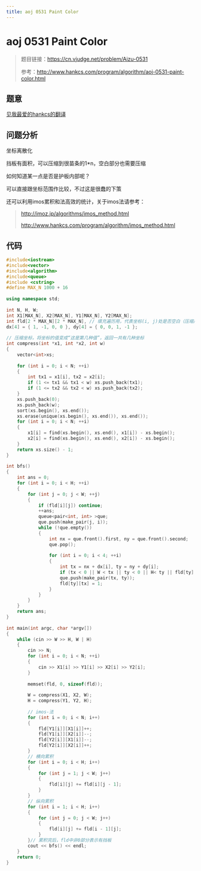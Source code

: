 ```yaml
---
title: aoj 0531 Paint Color
---
```

# aoj 0531 Paint Color
>题目链接：https://cn.vjudge.net/problem/Aizu-0531
>
>参考：http://www.hankcs.com/program/algorithm/aoj-0531-paint-color.html

## 题意

[见我最爱的hankcs的翻译](http://www.hankcs.com/program/algorithm/aoj-0531-paint-color.html) 
## 问题分析
坐标离散化

挡板有面积，可以压缩到很苗条的1*n，空白部分也需要压缩

如何知道某一点是否是护板内部呢？

可以直接跟坐标范围作比较，不过这是很蠢的下策

还可以利用imos累积和法高效的统计，关于imos法请参考：
>http://imoz.jp/algorithms/imos_method.html
>
>http://www.hankcs.com/program/algorithm/imos_method.html

## 代码
```c++
#include<iostream>
#include<vector>
#include<algorithm>
#include<queue>
#include <cstring>
#define MAX_N 1000 + 16
 
using namespace std;
 
int N, H, W;
int X1[MAX_N], X2[MAX_N], Y1[MAX_N], Y2[MAX_N];
int fld[2 * MAX_N][2 * MAX_N], // 填充遍历用，代表坐标(i, j)处是否空白（压缩后）
dx[4] = { 1, -1, 0, 0 }, dy[4] = { 0, 0, 1, -1 };
 
// 压缩坐标，将坐标的值变成“这是第几种值”，返回一共有几种坐标
int compress(int *x1, int *x2, int w)
{
	vector<int>xs;
 
	for (int i = 0; i < N; ++i)
	{
		int tx1 = x1[i], tx2 = x2[i];
		if (1 <= tx1 && tx1 < w) xs.push_back(tx1);
		if (1 <= tx2 && tx2 < w) xs.push_back(tx2);
	}
	xs.push_back(0);
	xs.push_back(w);
	sort(xs.begin(), xs.end());
	xs.erase(unique(xs.begin(), xs.end()), xs.end());
	for (int i = 0; i < N; ++i)
	{
		x1[i] = find(xs.begin(), xs.end(), x1[i]) - xs.begin();
		x2[i] = find(xs.begin(), xs.end(), x2[i]) - xs.begin();
	}
	return xs.size() - 1;
}
 
int bfs()
{
	int ans = 0;
	for (int i = 0; i < H; ++i)
	{
		for (int j = 0; j < W; ++j)
		{
			if (fld[i][j]) continue;
			++ans;
			queue<pair<int, int> >que;
			que.push(make_pair(j, i));
			while (!que.empty())
			{
				int nx = que.front().first, ny = que.front().second;
				que.pop();
 
				for (int i = 0; i < 4; ++i)
				{
					int tx = nx + dx[i], ty = ny + dy[i];
					if (tx < 0 || W < tx || ty < 0 || H< ty || fld[ty][tx] > 0) continue;
					que.push(make_pair(tx, ty));
					fld[ty][tx] = 1;
				}
			}
		}
	}
	return ans;
}
 
int main(int argc, char *argv[])
{
	while (cin >> W >> H, W | H)
	{
		cin >> N;
		for (int i = 0; i < N; ++i)
		{
			cin >> X1[i] >> Y1[i] >> X2[i] >> Y2[i];
		}
 
		memset(fld, 0, sizeof(fld));
 
		W = compress(X1, X2, W);
		H = compress(Y1, Y2, H);
 
		// imos-法
		for (int i = 0; i < N; i++)
		{
			fld[Y1[i]][X1[i]]++;
			fld[Y1[i]][X2[i]]--;
			fld[Y2[i]][X1[i]]--;
			fld[Y2[i]][X2[i]]++;
		}
		// 横向累积
		for (int i = 0; i < H; i++)
		{
			for (int j = 1; j < W; j++)
			{
				fld[i][j] += fld[i][j - 1];
			}
		}
		// 纵向累积
		for (int i = 1; i < H; i++)
		{
			for (int j = 0; j < W; j++)
			{
				fld[i][j] += fld[i - 1][j];
			}
		}// 累积完后，fld中非0部分表示有挡板
		cout << bfs() << endl;
	}
	return 0;
}
```